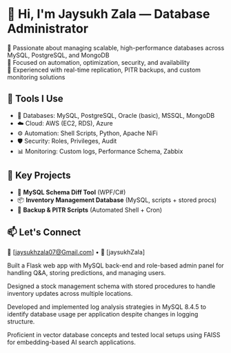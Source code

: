 # 👋 Hi, I'm Jaysukh Zala — Database Administrator

🎯 Passionate about managing scalable, high-performance databases across MySQL, PostgreSQL, and MongoDB  
🔐 Focused on automation, optimization, security, and availability  
🔁 Experienced with real-time replication, PITR backups, and custom monitoring solutions

## 🧰 Tools I Use
- 💽 Databases: MySQL, PostgreSQL, Oracle (basic), MSSQL, MongoDB
- ☁️ Cloud: AWS (EC2, RDS), Azure
- ⚙️ Automation: Shell Scripts, Python, Apache NiFi
- 🛡️ Security: Roles, Privileges, Audit
- 📊 Monitoring: Custom logs, Performance Schema, Zabbix

## 📂 Key Projects
- 🔄 **MySQL Schema Diff Tool** (WPF/C#)
- 📦 **Inventory Management Database** (MySQL, scripts + stored procs)
- 🔄 **Backup & PITR Scripts** (Automated Shell + Cron)

## 📫 Let's Connect
📧 [jaysukhzala07@Gmail.com] • 💼 [jaysukhZala] 


Built a Flask web app with MySQL back-end and role-based admin panel for handling Q&A, storing predictions, and managing users.

Designed a stock management schema with stored procedures to handle inventory updates across multiple locations.

Developed and implemented log analysis strategies in MySQL 8.4.5 to identify database usage per application despite changes in logging structure.

Proficient in vector database concepts and tested local setups using FAISS for embedding-based AI search applications.
